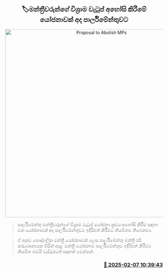 <p align='center'><b><h2 align='center' title='Proposal to Abolish MPs' Pensions to Be Presented in Parliament Today'>🏷මන්ත්‍රීවරුන්ගේ විශ්‍රාම වැටුප් අහෝසි කිරීමේ යෝජනාවක් අද පාර්ලිමේන්තුවට</h2></b></p>
<p align='center'><img src='https://helakuru.sgp1.cdn.digitaloceanspaces.com/esana/images/lib/parliment-archived.jpg' width='600' alt='Proposal to Abolish MPs' Pensions to Be Presented in Parliament Today'></p>

> පාර්ලිමේන්තු මන්ත්‍රීවරුන්ගේ විශ්‍රාම වැටුප් යෝජනා ක්‍රමය අහෝසි කිරීම සඳහා වන යෝජනාවක් අද පාර්ලිමේන්තුවට ඉදිරිපත් කිරීමට නියමිතව තිබෙනවා.

> ඒ අනුව පෞද්ගලික මන්ත්‍රී යෝජනාවක් ලෙස පාර්ලිමේන්තු මන්ත්‍රී රවී කරුණානායක විසින් අදාළ මන්ත්‍රී යෝජනාව පාර්ලිමේන්තුව ඉදිරිපත් කිරීමට නියමිත බවයි වැඩිදුරටත් සඳහන් වෙන්නේ.



<h3 align='right'><a href='https://www.helakuru.lk/esana/p/107254/'>📅 2025-02-07 10:39:43</a></h3>
